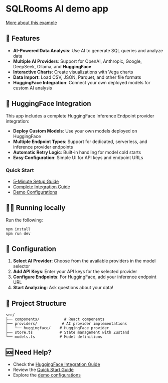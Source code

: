 # SQLRooms AI demo app

[More about this example](https://sqlrooms.github.io/examples/)

## 🚀 Features

- **AI-Powered Data Analysis**: Use AI to generate SQL queries and analyze data
- **Multiple AI Providers**: Support for OpenAI, Anthropic, Google, DeepSeek, Ollama, and **HuggingFace**
- **Interactive Charts**: Create visualizations with Vega charts
- **Data Import**: Load CSV, JSON, Parquet, and other file formats
- **HuggingFace Integration**: Connect your own deployed models for custom AI analysis

## 🤗 HuggingFace Integration

This app includes a complete HuggingFace Inference Endpoint provider integration:

- **Deploy Custom Models**: Use your own models deployed on HuggingFace
- **Multiple Endpoint Types**: Support for dedicated, serverless, and inference provider endpoints
- **Automatic Retry Logic**: Built-in handling for model cold starts
- **Easy Configuration**: Simple UI for API keys and endpoint URLs

### Quick Start
- [5-Minute Setup Guide](QUICKSTART.md)
- [Complete Integration Guide](HUGGINGFACE_INTEGRATION.md)
- [Demo Configurations](src/providers/huggingface/demo-config.ts)

## 🏃‍♂️ Running locally

Run the following:

    npm install
    npm run dev

## 🔧 Configuration

1. **Select AI Provider**: Choose from the available providers in the model selector
2. **Add API Keys**: Enter your API keys for the selected provider
3. **Configure Endpoints**: For HuggingFace, add your inference endpoint URL
4. **Start Analyzing**: Ask questions about your data!

## 📁 Project Structure

```
src/
├── components/           # React components
├── providers/           # AI provider implementations
│   └── huggingface/    # HuggingFace provider
├── store.ts            # State management with Zustand
└── models.ts           # Model definitions
```

## 🆘 Need Help?

- Check the [HuggingFace Integration Guide](HUGGINGFACE_INTEGRATION.md)
- Review the [Quick Start Guide](QUICKSTART.md)
- Explore the [demo configurations](src/providers/huggingface/demo-config.ts)
